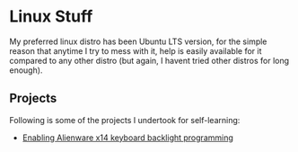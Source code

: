 # Linux Stuff

My preferred linux distro has been Ubuntu LTS version, for the simple reason that anytime I try to mess with it, help is easily available for it compared to any other distro (but again, I havent tried other distros for long enough).

## Projects

Following is some of the projects I undertook for self-learning:

* [Enabling Alienware x14 keyboard backlight programming](./awx14_backlight.md)
